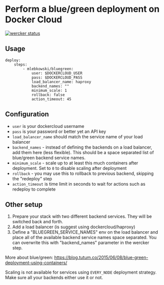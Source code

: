 # Perform a blue/green deployment on Docker Cloud

[![wercker status](https://app.wercker.com/status/81ea8784eef6ee7c604a49f7829b29ee/m/master "wercker status")](https://app.wercker.com/project/bykey/81ea8784eef6ee7c604a49f7829b29ee)

## Usage

```
deploy:
    steps:
        - mlebkowski/bluegreen:
            user: $DOCKERCLOUD_USER
            pass: $DOCKERCLOUD_PASS
            load_balancer_name: haproxy
			backend_names: ""
            minimum_scale: 1
            rollback: false
            action_timeout: 45
```

## Configuration

 * `user` is your dockercloud username
 * `pass` is your password or better yet an API key
 * `load_balancer_name` should match the service name of your load balancer
 * `backend_names` - instead of defining the backends on a load balancer, add them here (less flexible). This should be a space separated list of blue/green backend service names.
 * `minimum_scale` - scale up to at least this much containers after deployment. Set to `0` to disable scaling after deployment
 * `rollback` - you may use this to rollback to previous backend, skipping the "redeploy" step
 * `action_timeout` is time limit in seconds to wait for actions such as redeploy to complete

## Other setup

1. Prepare your stack with two different backend services. They will be switched back and forth. 
2. Add a load balancer (is suggest using dockercloud/haproxy)
3. Define a "BLUEGREEN_SERVICE_NAMES" env on the load balancer and place all of the available backend service names space separated. You can overwrite this with "backend_names" parameter in the wercker step.

More about blue/green: https://blog.tutum.co/2015/06/08/blue-green-deployment-using-containers/

Scaling is not available for services using `EVERY_NODE` deployment strategy. Make sure all your backends either use it or not.
